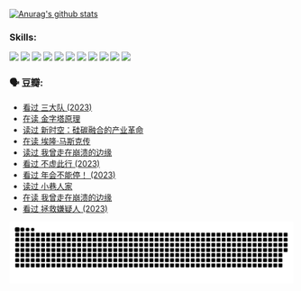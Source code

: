 
[![Anurag's github stats](https://github-readme-stats.vercel.app/api?username=w940853815)](https://github.com/anuraghazra/github-readme-stats)

### Skills:

<code><img height="32" src="https://cdn.jsdelivr.net/npm/simple-icons@v5/icons/python.svg"></code>
<code><img height="32" src="https://cdn.jsdelivr.net/npm/simple-icons@v5/icons/javascript.svg"></code>
<code><img height="32" src="https://cdn.jsdelivr.net/npm/simple-icons@v5/icons/django.svg"></code>
<code><img height="32" src="https://cdn.jsdelivr.net/npm/simple-icons@v5/icons/flask.svg"></code>
<code><img height="32" src="https://cdn.jsdelivr.net/npm/simple-icons@v5/icons/vuetify.svg"></code>
<code><img height="32" src="https://cdn.jsdelivr.net/npm/simple-icons@v5/icons/git.svg"></code>
<code><img height="32" src="https://cdn.jsdelivr.net/npm/simple-icons@v5/icons/docker.svg"></code>
<code><img height="32" src="https://cdn.jsdelivr.net/npm/simple-icons@v5/icons/postgresql.svg"></code>
<code><img height="32" src="https://cdn.jsdelivr.net/npm/simple-icons@v5/icons/elasticsearch.svg"></code>
<code><img height="32" src="https://cdn.jsdelivr.net/npm/simple-icons@v5/icons/macos.svg"></code>
<code><img height="32" src="https://cdn.jsdelivr.net/npm/simple-icons@v5/icons/linux.svg"></code>

### 🗣 豆瓣:

<!-- DOUBAN-ACTIVITIES:START -->
- [看过 三大队‎ (2023)](https://www.douban.com/people/136069238/status/4510323325/?_i=07214413)
- [在读 金字塔原理](https://www.douban.com/people/136069238/status/4507497587/?_i=07214413)
- [读过 新时空：硅碳融合的产业革命](https://www.douban.com/people/136069238/status/4506659177/?_i=07214413)
- [在读 埃隆·马斯克传](https://www.douban.com/people/136069238/status/4500417190/?_i=07214413)
- [读过 我曾走在崩溃的边缘](https://www.douban.com/people/136069238/status/4500416754/?_i=07214413)
- [看过 不虚此行‎ (2023)](https://www.douban.com/people/136069238/status/4499973052/?_i=07214413)
- [看过 年会不能停！‎ (2023)](https://www.douban.com/people/136069238/status/4498582002/?_i=07214413)
- [读过 小巷人家](https://www.douban.com/people/136069238/status/4489290935/?_i=07214413)
- [在读 我曾走在崩溃的边缘](https://www.douban.com/people/136069238/status/4489290559/?_i=07214413)
- [看过 拯救嫌疑人‎ (2023)](https://www.douban.com/people/136069238/status/4477421513/?_i=07214413)
<!-- DOUBAN-ACTIVITIES:END -->


![Snake animation](https://raw.githubusercontent.com/w940853815/w940853815/output/github-contribution-grid-snake.svg)

<!--
**w940853815/w940853815** is a ✨ _special_ ✨ repository because its `README.md` (this file) appears on your GitHub profile.

Here are some ideas to get you started:

- 🔭 I’m currently working on ...
- 🌱 I’m currently learning ...
- 👯 I’m looking to collaborate on ...
- 🤔 I’m looking for help with ...
- 💬 Ask me about ...
- 📫 How to reach me: ...
- 😄 Pronouns: ...
- ⚡ Fun fact: ...
-->
